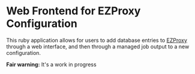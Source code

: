 Web Frontend for EZProxy Configuration
========

This ruby application allows for users to add database entries to [EZProxy][ez] through a web interface, and then through a managed job output to a new configuration.

__Fair warning:__ It's a work in progress

[ez]: http://www.oclc.org/ezproxy/
